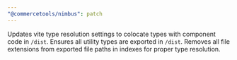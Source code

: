 ```yaml
---
"@commercetools/nimbus": patch
---
```


Updates vite type resolution settings to colocate types with component code in
`/dist`. Ensures all utility types are exported in `/dist`. Removes all file
extensions from exported file paths in indexes for proper type resolution.
